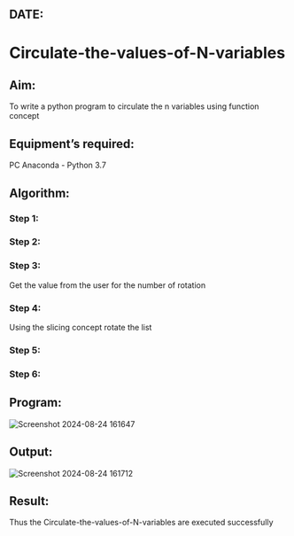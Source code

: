 ## DATE:
# Circulate-the-values-of-N-variables
## Aim:
To write a python program to circulate the n variables using function concept
## Equipment’s required:
PC
Anaconda - Python 3.7
## Algorithm: 
### Step 1: 
### Step 2: 
### Step 3: 
Get the value from the user for the number of rotation
### Step 4: 
Using the slicing concept rotate the list

### Step 5: 
### Step 6: 
## Program:
![Screenshot 2024-08-24 161647](https://github.com/user-attachments/assets/52c612dd-b359-455b-995b-cd73af354bf8)





























## Output:
![Screenshot 2024-08-24 161712](https://github.com/user-attachments/assets/10ced6a3-5db6-4427-b5ed-ad218e1a95d6)


## Result:
Thus the Circulate-the-values-of-N-variables are executed successfully
